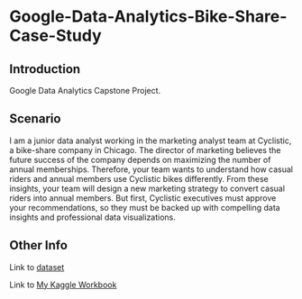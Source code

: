 # Google-Data-Analytics-Bike-Share-Case-Study
## Introduction 
Google Data Analytics Capstone Project.

## Scenario
I am a junior data analyst working in the marketing analyst team at Cyclistic, a bike-share company in Chicago. The director of marketing believes the future success of the company depends on maximizing the number of annual memberships. Therefore, your team wants to understand how casual riders and annual members use Cyclistic bikes differently. From these insights, your team will design a new marketing strategy to convert casual riders into annual members. But first, Cyclistic executives must approve your recommendations, so they must be backed up with compelling data insights and professional data visualizations.

## Other Info

Link to [dataset](https://divvy-tripdata.s3.amazonaws.com/index.html)

Link to [My Kaggle Workbook](https://www.kaggle.com/code/dazhonhunt/google-data-analytics-bike-share-case-study)
